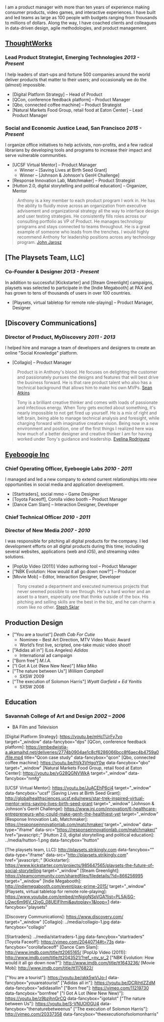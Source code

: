 I am a product manager with more than ten years of experience making consumer products, video games, and interactive experiences. I have built and led teams as large as 100 people with budgets ranging from thousands to millions of dollars. Along the way, I have coached clients and colleagues in data-driven design, agile methodologies, and product management.

[ThoughtWorks]
--------------
### Lead Product Strategist, Emerging Technologies _2013 - Present_
I help leaders of start-ups and fortune 500 companies around the world deliver products that matter to their users; and occasionally we do the (almost) impossible.

- [Digital Platform Strategy] – Head of Product
- [QCon, conference feedback platform] – Product Manager
- [Qbo, connected coffee machine] – Product Strategist
- [Natural Markets Food Group, retail food at Eaton Center] – Lead Product Manager

### Social and Economic Justice Lead, San Francisco _2015 - Present_
I organize office initiatives to help activists, non-profits, and a few radical librarians by developing tools and programs to increase their impact and serve vulnerable communities.

- [UCSF Virtual Mentor] – Product Manager
    - Winner – [Saving Lives at Birth Seed Grant]
    - Winner – [Johnson & Johnson's GenH Challenge]
- [Response Innovation Lab, Matchmaker] – Product Strategist
- [Hutton 2.0, digital storytelling and political education] – Organizer, Mentor

> Anthony is a key member to each product program I work in. He has the ability to fluidly move across an organization from executive advisement and organizational strategy all the way to interface design and user testing strategies. He consistently fills roles across our consulting portfolio as VP of Product. He manages technology programs and stays connected to teams throughout. He is a great example of someone who leads from the trenches. I would highly recommend Anthony for leadership positions across any technology program.
> [John Jarosz]


[The Playsets Team, LLC]
------------------------
### Co-Founder & Designer _2013 - Present_
In addition to successful [Kickstarter] and [Steam Greenlight] campaigns, playsets was selected to participate in the [Indie Megabooth] at PAX and has grown to tens of thousands of users in over 100 countries.

- [Playsets, virtual tabletop for remote role-playing] – Product Manager, Designer


[Discovery Communications]
--------------------------
### Director of Product, MyDiscovery _2011 - 2013_
I helped hire and manage a team of developers and designers to create an online "Social Knowledge" platform.

- [Collagio] – Product Manager

<!-- 
Created live prototypes for the application and its interface.
Managed a third party development team before and during the transition to an internal team.
Implemented weekly User Experience testing to validate and inform design decisions.
Contributed to the front end development of the product.
-->

> Product is in Anthony's blood. He focuses on delighting the customer and passionately pursues the designs and features that will best drive the business forward. He is that rare product talent who also has a technical background that allows him to make his own MVPs.
> [Sean Atkins]

> Tony is a brilliant creative thinker and comes with loads of passionate and infectious energy. When Tony gets excited about something, it's nearly impossible to not get fired up yourself. He is a mix of right and left brain, being able to manage technical analysis and foresight, while charging forward with imaginative creative vision. Being now in a new environment and position, one of the first things I realized here was how much of a better designer and creative thinker I am for having worked under Tony's guidance and leadership.
> [Evelina Rodriguez]


[Eyeboogie Inc]
---------------
### Chief Operating Officer, Eyeboogie Labs _2010 - 2011_
I managed and led a new company to extend current relationships into new opportunities in social media and application development.

- [Startraders], social mmo – Game Designer
- [Toyota Faceoff], Corolla video booth – Product Manager
- [Dance Cam Slam] – Interaction Designer, Developer

### Chief Technical Officer _2010 - 2011_
### Director of New Media _2007 - 2010_
I was responsible for pitching all digital products for the company.  I led development efforts on all digital products during this time; including several websites, applications (web and iOS), and streaming video solutions.

- [PopUp Video (2011)] Video authoring tool – Product Manager
- ["NBK Evolution: How would it all go down now?"] – Producer
- [Movie Mob] – Editor, Interaction Designer, Developer

> Tony created a department and executed numerous projects that never seemed possible to see through. He's a hard worker and an asset to a team, especially one that thinks outside of the box. His pitching and selling skills are the best in the biz, and he can charm a room like no other.
> [Steph Sklar]


Production Design
-----------------
- ["You are a tourist"] _Death Cab For Cutie_
    - Nominee – Best Art Direction, MTV Video Music Award
    - World’s first live, scripted, one-take music video shoot!
- ["Adidas all in"] (Los Angeles) _Adidas_
    - International ad campaign
- ["Born free"] _M.I.A._
- ["I Got A Lot (New New New)"] _Mika Miko_
- ["The nature between Us"] _William Campbell_
    - SXSW 2009
- ["The execution of Solomon Harris"] _Wyatt Garfield + Ed Yonitis_
    - SXSW 2008


Education
---------
### Savannah College of Art and Design _2002 – 2006_
- BA Film and Television


[John Jarosz]: https://www.linkedin.com/in/johnjarosz/
[Sean Atkins]: https://www.linkedin.com/in/theseanatkins/
[Evelina Rodriguez]: https://www.linkedin.com/in/helloevelina/
[Steph Sklar]: https://www.linkedin.com/in/steph-sklar-mulcahy/

[ThoughtWorks]: https://www.thoughtworks.com/about-us
[Digital Platform Strategy]: https://youtu.be/mHcTUrFy7vo target="_window" data-fancybox="dps"
[QCon, conference feedback platform]: https://embedwistia-a.akamaihd.net/deliveries/2774b0904ae1c8cf6286066bcc8f6aec4b4759a0/file.mp4 title="Qcon case study" data-fancybox="qcon"
[Qbo, connected coffee machine]: https://youtu.be/hVk3VHgqY0w data-fancybox="qbo" target="_window"
[Natural Markets Food Group, retail food at Eaton Center]: https://youtu.be/yG28QGNVWkA target="_window" data-fancybox="nmfg"

[UCSF Virtual Mentor]: https://youtu.be/JuACEhP6ci4 target="_window" data-fancybox="ucsf"
[Saving Lives at Birth Seed Grant]: http://globalhealthsciences.ucsf.edu/news/star-trek-inspired-virtual-mentor-wins-saving-lives-birth-seed-grant target="_window"
[Johnson & Johnson's GenH Challenge]: https://www.jnj.com/innovation/6-healthcare-entrepreneurs-who-could-make-genh-the-healthiest-yet target="_window"
[Response Innovation Lab, Matchmaker]: https://responseinnovationlab.com/matchmaker/ target="_window" data-type="iframe" data-src="https://responseinnovationlab.com/matchmaker/" href="javascript:;"
[Hutton 2.0, digital storytelling and political education]: ../media/hutton-1.png data-fancybox="hutton"

[The playsets team, LLC]: http://playsets.strikingly.com data-fancybox="" data-type="iframe" data-src="http://playsets.strikingly.com" href="javascript:;"
[Kickstarter]: https://www.kickstarter.com/projects/985647565/playsets-the-future-of-social-storytelling target="_window"
[Steam Greenlight]: https://steamcommunity.com/sharedfiles/filedetails/?id=866256995 target="_window"
[Indie Megabooth]: http://indiemegabooth.com/event/pax-prime-2015/ target="_window"
[Playsets, virtual tabletop for remote role-playing]: https://www.youtube.com/embed/mNgjgNSpVGA?list=PL5AjSG-LQwc6m96V_t2jgG_08UElFIhmi&autoplay=1&loop=1 data-fancybox="playsets"

[Discovery Communications]: https://www.discovery.com/ target="_window"
[Collagio]: ../media/collagio-1.jpg data-fancybox="collagio"

[Eyeboogie Inc]: http://www.eyeboogie.com/
[Startraders]: ../media/startraders-1.jpg data-fancybox="startraders"
[Toyota Faceoff]: https://vimeo.com/20440714#t=73s data-fancybox="corollafaceoff"
[Dance Cam Slam]: http://www.imdb.com/title/tt2065165/
[PopUp Video (2011)]: http://www.imdb.com/title/tt2043521/?ref_=nv_sr_2
["NBK Evolution: How would it all go down now?"]: http://www.imdb.com/title/tt1643236/
[Movie Mob]: http://www.imdb.com/title/tt1176822/

["You are a tourist"]: https://youtu.be/qkk5wViJo-I data-fancybox="youareatourist"
["Adidas all in"]: https://youtu.be/DCRihtIZZdM data-fancybox="adidasallin"
["Born free"]: https://vimeo.com/11219730 data-fancybox="bornfree"
["I Got A Lot (New New New)"]: https://youtu.be/z9bzjhnGrCQ data-fancybox="igotalot"
["The nature between Us"]: https://youtu.be/S-VNUOl0GU4 data-fancybox="thenaturebetweenus"
["The execution of Solomon Harris"]: http://vimeo.com/20337358 data-fancybox="theexecutionofsolomonharris"
